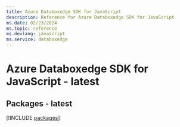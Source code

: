 ```yaml
---
title: Azure Databoxedge SDK for JavaScript
description: Reference for Azure Databoxedge SDK for JavaScript
ms.date: 02/23/2024
ms.topic: reference
ms.devlang: javascript
ms.service: databoxedge
---
```

# Azure Databoxedge SDK for JavaScript - latest
## Packages - latest
[!INCLUDE [packages](databoxedge-index.md)]